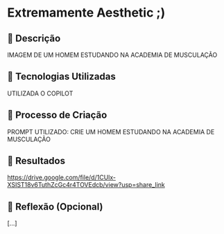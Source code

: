 # Extremamente Aesthetic ;)

## 📒 Descrição
IMAGEM DE UM HOMEM ESTUDANDO NA ACADEMIA DE MUSCULAÇÃO

## 🤖 Tecnologias Utilizadas
UTILIZADA O COPILOT

## 🧐 Processo de Criação
PROMPT UTILIZADO: CRIE UM HOMEM ESTUDANDO NA ACADEMIA DE MUSCULAÇÃO

## 🚀 Resultados
https://drive.google.com/file/d/1CUlx-XSIST18v6TuthZcGc4r4TOVEdcb/view?usp=share_link

## 💭 Reflexão (Opcional)
[...]
